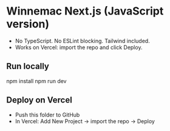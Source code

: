 # Winnemac Next.js (JavaScript version)
- No TypeScript. No ESLint blocking. Tailwind included.
- Works on Vercel: import the repo and click Deploy.

## Run locally
npm install
npm run dev

## Deploy on Vercel
- Push this folder to GitHub
- In Vercel: Add New Project → import the repo → Deploy
